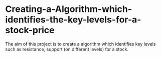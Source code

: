 # Creating-a-Algorithm-which-identifies-the-key-levels-for-a-stock-price
The aim of this project is to create a algorithm which identifies key levels such as resistance, support (on different levels) for a stock.
